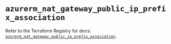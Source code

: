 # `azurerm_nat_gateway_public_ip_prefix_association`

Refer to the Terraform Registry for docs: [`azurerm_nat_gateway_public_ip_prefix_association`](https://registry.terraform.io/providers/hashicorp/azurerm/4.22.0/docs/resources/nat_gateway_public_ip_prefix_association).
